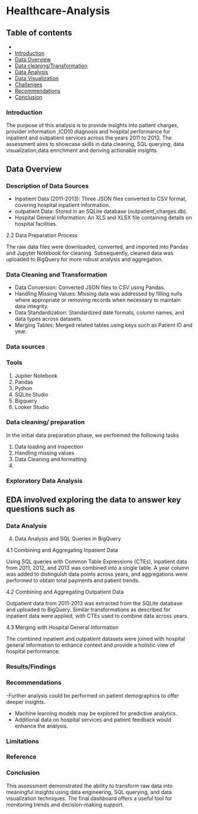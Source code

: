 # Healthcare-Analysis

## Table of contents 
- []()
- [Introduction](introduction)
- [Data Overview](data-overview)
- [Data cleaning/Transformation](Data-cleaning/Transformation)
- [Data Analysis]()
- [Data Visualization]()
- [Challenges]()
- [Recommendations]()
- [Conclusion]()

### Introduction
The purpose of this analysis is to provide insights into patient charges, provider information ,ICD10 diagnosis and hospital performance for inpatient and outpatient services across the years 2011 to 2013. The assessment aims to showcase skills in data cleaning, SQL querying, data visualization,data enrichment and deriving actionable insights.

## Data Overview 
### Description of Data Sources
- Inpatient Data (2011-2013): Three JSON files converted to CSV format, covering hospital inpatient information.
- outpatient Data: Stored in an SQLite database (outpatient_charges.db).
- Hospital General Information: An XLS and XLSX file containing details on hospital facilities.

2.2 Data Preparation Process

The raw data files were downloaded, converted, and imported into Pandas and Jupyter Notebook for cleaning. Subsequently, cleaned data was uploaded to BigQuery for more robust analysis and aggregation.

### Data Cleaning and Transformation
- Data Conversion: Converted JSON files to CSV using Pandas.
- Handling Missing Values: Missing data was addressed by filling nulls where appropriate or removing records when necessary to maintain data integrity.
- Data Standardization: Standardized date formats, column names, and data types across datasets.
- Merging Tables: Merged related tables using keys such as Patient ID and year.

### Data sources
### Tools
1. Jupiter Notebook
2. Pandas
3. Python
4. SQLite Studio
5. Bigquery
6. Looker Studio
   
### Data cleaning/ preparation

In the initial data preparation phase, we perfoemed the folllowing tasks 

1. Data loading and inspection
2. Handling missing values
3. Data Cleaning and formatting
4. 
### Exploratory Data Analysis 
EDA involved exploring the data to answer key questions such as 
-

### Data Analysis 
4. Data Analysis and SQL Queries in BigQuery

4.1 Combining and Aggregating Inpatient Data

Using SQL queries with Common Table Expressions (CTEs), inpatient data from 2011, 2012, and 2013 was combined into a single table. A year column was added to distinguish data points across years, and aggregations were performed to obtain total payments and patient trends.

4.2 Combining and Aggregating Outpatient Data

Outpatient data from 2011-2013 was extracted from the SQLite database and uploaded to BigQuery. Similar transformations as described for inpatient data were applied, with CTEs used to combine data across years.

4.3 Merging with Hospital General Information

The combined inpatient and outpatient datasets were joined with hospital general information to enhance context and provide a holistic view of hospital performance.
### Results/Findings 
### Recommendations
-Further analysis could be performed on patient demographics to offer deeper insights.
- Machine learning models may be explored for predictive analytics.
- Additional data on hospital services and patient feedback would enhance the analysis.

### Limitations
### Reference 


### Conclusion
This assessment demonstrated the ability to transform raw data into meaningful insights using data engineering, SQL querying, and data visualization techniques. The final dashboard offers a useful tool for monitoring trends and decision-making support.


